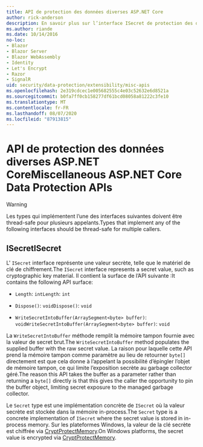 ```yaml
---
title: API de protection des données diverses ASP.NET Core
author: rick-anderson
description: En savoir plus sur l’interface ISecret de protection des données ASP.NET Core.
ms.author: riande
ms.date: 10/14/2016
no-loc:
- Blazor
- Blazor Server
- Blazor WebAssembly
- Identity
- Let's Encrypt
- Razor
- SignalR
uid: security/data-protection/extensibility/misc-apis
ms.openlocfilehash: 2e319cdcec1e005682555c4e03c52632e6d8521a
ms.sourcegitcommit: b0fa7ff0cb158277df61bcd08058a81222c3fe10
ms.translationtype: MT
ms.contentlocale: fr-FR
ms.lasthandoff: 08/07/2020
ms.locfileid: "87913815"
---
```

# <a name="miscellaneous-aspnet-core-data-protection-apis"></a><span data-ttu-id="cee2c-103">API de protection des données diverses ASP.NET Core</span><span class="sxs-lookup"><span data-stu-id="cee2c-103">Miscellaneous ASP.NET Core Data Protection APIs</span></span>

<a name="data-protection-extensibility-mics-apis"></a>

>[!WARNING]
> <span data-ttu-id="cee2c-104">Les types qui implémentent l’une des interfaces suivantes doivent être thread-safe pour plusieurs appelants.</span><span class="sxs-lookup"><span data-stu-id="cee2c-104">Types that implement any of the following interfaces should be thread-safe for multiple callers.</span></span>

## <a name="isecret"></a><span data-ttu-id="cee2c-105">ISecret</span><span class="sxs-lookup"><span data-stu-id="cee2c-105">ISecret</span></span>

<span data-ttu-id="cee2c-106">L' `ISecret` interface représente une valeur secrète, telle que le matériel de clé de chiffrement.</span><span class="sxs-lookup"><span data-stu-id="cee2c-106">The `ISecret` interface represents a secret value, such as cryptographic key material.</span></span> <span data-ttu-id="cee2c-107">Il contient la surface de l’API suivante :</span><span class="sxs-lookup"><span data-stu-id="cee2c-107">It contains the following API surface:</span></span>

* <span data-ttu-id="cee2c-108">`Length`: `int`</span><span class="sxs-lookup"><span data-stu-id="cee2c-108">`Length`: `int`</span></span>

* <span data-ttu-id="cee2c-109">`Dispose()`: `void`</span><span class="sxs-lookup"><span data-stu-id="cee2c-109">`Dispose()`: `void`</span></span>

* <span data-ttu-id="cee2c-110">`WriteSecretIntoBuffer(ArraySegment<byte> buffer)`: `void`</span><span class="sxs-lookup"><span data-stu-id="cee2c-110">`WriteSecretIntoBuffer(ArraySegment<byte> buffer)`: `void`</span></span>

<span data-ttu-id="cee2c-111">La `WriteSecretIntoBuffer` méthode remplit la mémoire tampon fournie avec la valeur de secret brut.</span><span class="sxs-lookup"><span data-stu-id="cee2c-111">The `WriteSecretIntoBuffer` method populates the supplied buffer with the raw secret value.</span></span> <span data-ttu-id="cee2c-112">La raison pour laquelle cette API prend la mémoire tampon comme paramètre au lieu de retourner `byte[]` directement est que cela donne à l’appelant la possibilité d’épingler l’objet de mémoire tampon, ce qui limite l’exposition secrète au garbage collector géré.</span><span class="sxs-lookup"><span data-stu-id="cee2c-112">The reason this API takes the buffer as a parameter rather than returning a `byte[]` directly is that this gives the caller the opportunity to pin the buffer object, limiting secret exposure to the managed garbage collector.</span></span>

<span data-ttu-id="cee2c-113">Le `Secret` type est une implémentation concrète de `ISecret` où la valeur secrète est stockée dans la mémoire in-process.</span><span class="sxs-lookup"><span data-stu-id="cee2c-113">The `Secret` type is a concrete implementation of `ISecret` where the secret value is stored in in-process memory.</span></span> <span data-ttu-id="cee2c-114">Sur les plateformes Windows, la valeur de la clé secrète est chiffrée via [CryptProtectMemory](/windows/win32/api/dpapi/nf-dpapi-cryptprotectmemory).</span><span class="sxs-lookup"><span data-stu-id="cee2c-114">On Windows platforms, the secret value is encrypted via [CryptProtectMemory](/windows/win32/api/dpapi/nf-dpapi-cryptprotectmemory).</span></span>
